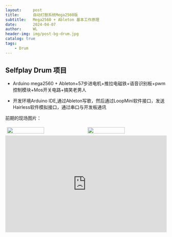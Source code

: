 ```yaml
---
layout:     post
title:      自动打鼓系统Mega2560版
subtitle:   Mega2560 + Ableton 基本工作原理
date:       2024-04-07
author:     WL
header-img: img/post-bg-drum.jpg
catalog: true
tags:
    - Drum
---
```


## Selfplay Drum 项目

- Arduino mega2560 + Ableton+57步进电机+推拉电磁铁+语音识别板+pwm控制模块+Mos开关电路+搞笑老男人  

- 开发环境Arduino IDE,通过Ableton写歌，然后通过LoopMini软件接口，发送Hairless软件模拟接口，通过串口与开发板通讯  

前期的现场图片： 
<div style="display: flex; flex-wrap: wrap; justify-content: center;">
    <img src="https://nibilu.oss-cn-beijing.aliyuncs.com/img/IMG_3485.jpg" style="width: 48%; margin: 1%;" />
    <img src="https://nibilu.oss-cn-beijing.aliyuncs.com/selfplaydrum/IMG_3491.jpg" style="width: 48%; margin: 1%;" />
</div>
<div style="position: relative; padding: 30% 45%;">
  <iframe style="position: absolute; width: 100%; height: 100%; left: 0; top: 0;" src="https://player.bilibili.com/player.html?aid=1152671127&bvid=BV19Z421v735&cid=1493743377&page=1&as_wide=1&high_quality=1&danmaku=0&autoplay=0" frameborder="no" scrolling="no"> </iframe>
  </div>   
